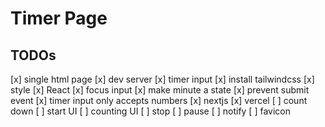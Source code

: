 # Timer Page

## TODOs

[x] single html page
[x] dev server
[x] timer input
[x] install tailwindcss
[x] style
[x] React
[x] focus input
[x] make minute a state
[x] prevent submit event
[x] timer input only accepts numbers
[x] nextjs
[x] vercel
[ ] count down
[ ] start UI
[ ] counting UI
[ ] stop
[ ] pause
[ ] notify
[ ] favicon
